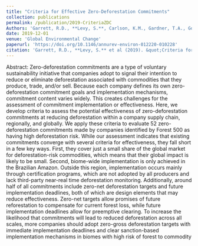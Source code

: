 ```yaml
---
title: "Criteria for Effective Zero-Deforestation Commitments"
collection: publications
permalink: /publication/2019-CriteriaZDC
Authors: 'Garrett, R.D., **Levy, S.**, Carlson, K.M., Gardner, T.A., Godar, J., Clapp, J., Dauvergne, P., Heilmayr, R., le Polain de Waroux, Y., Ayre, B., Barr, R., Døvre, B., Gibbs, H.K., Hall, S., Lake, S., Milder, J.C., Rausch, L.L., Rivero, R., Rueda, X., Sarsfield, R., Soares-Filho, B., Villoria, N.'
date: 2019-12-01
venue: 'Global Environmental Change'
paperurl: 'https://doi.org/10.1146/annurev-environ-012220-010228'
citation: 'Garrett, R.D., **Levy, S.** et al (2019). &quot;Criteria for Effective Zero-Deforestation Commitments.&quot; <i>Global Environmental Change</i>. 54.'
---
```

Abstract: Zero-deforestation commitments are a type of voluntary sustainability initiative that companies adopt to signal their intention to reduce or eliminate deforestation associated with commodities that they produce, trade, and/or sell. Because each company defines its own zero-deforestation commitment goals and implementation mechanisms, commitment content varies widely. This creates challenges for the assessment of commitment implementation or effectiveness. Here, we develop criteria to assess the potential effectiveness of zero-deforestation commitments at reducing deforestation within a company supply chain, regionally, and globally. We apply these criteria to evaluate 52 zero-deforestation commitments made by companies identified by Forest 500 as having high deforestation risk. While our assessment indicates that existing commitments converge with several criteria for effectiveness, they fall short in a few key ways. First, they cover just a small share of the global market for deforestation-risk commodities, which means that their global impact is likely to be small. Second, biome-wide implementation is only achieved in the Brazilian Amazon. Outside this region, implementation occurs mainly through certification programs, which are not adopted by all producers and lack third-party near-real time deforestation monitoring. Additionally, around half of all commitments include zero-net deforestation targets and future implementation deadlines, both of which are design elements that may reduce effectiveness. Zero-net targets allow promises of future reforestation to compensate for current forest loss, while future implementation deadlines allow for preemptive clearing. To increase the likelihood that commitments will lead to reduced deforestation across all scales, more companies should adopt zero-gross deforestation targets with immediate implementation deadlines and clear sanction-based implementation mechanisms in biomes with high risk of forest to commodity
